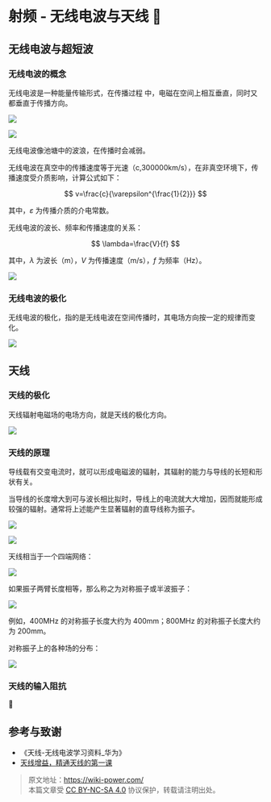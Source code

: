 # 射频 - 无线电波与天线 🚧

## 无线电波与超短波

### 无线电波的概念

无线电波是一种能量传输形式，在传播过程
中，电磁在空间上相互垂直，同时又都垂直于传播方向。

![](https://f004.backblazeb2.com/file/wiki-media/img/20220328151806.png)

![](https://f004.backblazeb2.com/file/wiki-media/img/20220328152954.png)

无线电波像池塘中的波浪，在传播时会减弱。

无线电波在真空中的传播速度等于光速（c,300000km/s），在非真空环境下，传播速度受介质影响，计算公式如下：

$$
v=\frac{c}{\varepsilon^{\frac{1}{2}}}
$$

其中，$\varepsilon$ 为传播介质的介电常数。

无线电波的波长、频率和传播速度的关系：

$$
\lambda=\frac{V}{f}
$$

其中，$\lambda$ 为波长（m），$V$ 为传播速度（m/s），$f$ 为频率（Hz）。

![](https://f004.backblazeb2.com/file/wiki-media/img/20220328153416.png)

### 无线电波的极化

无线电波的极化，指的是无线电波在空间传播时，其电场方向按一定的规律而变化。

![](https://f004.backblazeb2.com/file/wiki-media/img/20220328153533.png)

## 天线

### 天线的极化

天线辐射电磁场的电场方向，就是天线的极化方向。

![](https://f004.backblazeb2.com/file/wiki-media/img/20220328153749.png)

### 天线的原理

导线载有交变电流时，就可以形成电磁波的辐射，其辐射的能力与导线的长短和形状有关。

当导线的长度增大到可与波长相比拟时，导线上的电流就大大增加，因而就能形成较强的辐射。通常将上述能产生显著辐射的直导线称为振子。

![](https://f004.backblazeb2.com/file/wiki-media/img/20220328154244.png)

![](https://f004.backblazeb2.com/file/wiki-media/img/20220328154355.png)

天线相当于一个四端网络：

![](https://f004.backblazeb2.com/file/wiki-media/img/20220328154327.png)

如果振子两臂长度相等，那么称之为对称振子或半波振子：

![](https://f004.backblazeb2.com/file/wiki-media/img/20220328154512.png)

例如，400MHz 的对称振子长度大约为 400mm；800MHz 的对称振子长度大约为 200mm。

对称振子上的各种场的分布：

![](https://f004.backblazeb2.com/file/wiki-media/img/20220328154749.png)

### 天线的输入阻抗

🚧

## 参考与致谢

- 《天线-无线电波学习资料\_华为》
- [天线增益，精通天线的第一课](https://rf.eefocus.com/article/id-335204)

> 原文地址：<https://wiki-power.com/>  
> 本篇文章受 [CC BY-NC-SA 4.0](https://creativecommons.org/licenses/by/4.0/deed.zh) 协议保护，转载请注明出处。
